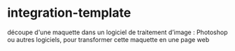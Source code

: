 # integration-template
 découpe d'une maquette dans un logiciel de traitement d’image : Photoshop ou autres logiciels, pour transformer cette maquette en une page web
